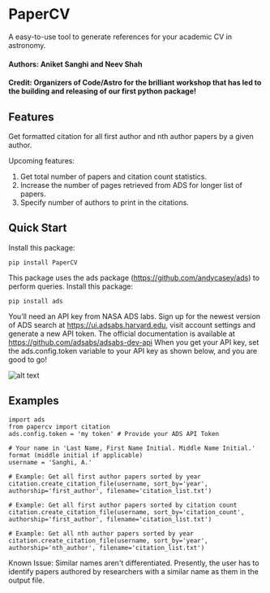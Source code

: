 # PaperCV
A easy-to-use tool to generate references for your academic CV in astronomy.
#### Authors: Aniket Sanghi and Neev Shah
#### Credit: Organizers of Code/Astro for the brilliant workshop that has led to the building and releasing of our first python package!

## Features
Get formatted citation for all first author and nth author papers by a given author.

Upcoming features:
1. Get total number of papers and citation count statistics.
2. Increase the number of pages retrieved from ADS for longer list of papers. 
3. Specify number of authors to print in the citations.

## Quick Start
Install this package:
   
    pip install PaperCV
    
This package uses the ads package (https://github.com/andycasey/ads) to perform queries. Install this package:

    pip install ads
                
You’ll need an API key from NASA ADS labs. Sign up for the newest version of ADS search at https://ui.adsabs.harvard.edu, visit account settings and generate a new API token. The official documentation is available at https://github.com/adsabs/adsabs-dev-api
When you get your API key, set the ads.config.token variable to your API key as shown below, and you are good to go!

![alt text](https://github.com/cosmicoder/PaperCV/image.jpg?raw=true)

## Examples
        
    import ads
    from papercv import citation
    ads.config.token = 'my token' # Provide your ADS API Token
        
    # Your name in 'Last Name, First Name Initial. Middle Name Initial.' format (middle initial if applicable)
    username = 'Sanghi, A.' 
    
    # Example: Get all first author papers sorted by year
    citation.create_citation_file(username, sort_by='year', authorship='first_author', filename='citation_list.txt')
    
    # Example: Get all first author papers sorted by citation count
    citation.create_citation_file(username, sort_by='citation_count', authorship='first_author', filename='citation_list.txt')
    
    # Example: Get all nth author papers sorted by year
    citation.create_citation_file(username, sort_by='year', authorship='nth_author', filename='citation_list.txt')
  
Known Issue: Similar names aren't differentiated. Presently, the user has to identify papers authored by researchers with a similar name as them in the output file.
